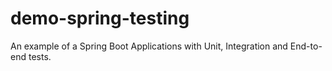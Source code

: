 # demo-spring-testing

An example of a Spring Boot Applications with Unit, Integration and End-to-end tests.
